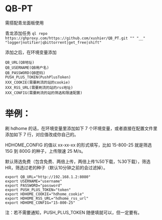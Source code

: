 # QB-PT

需搭配青龙面板使用

青龙添加任务
`ql repo https://ghproxy.com/https://github.com/xushier/QB_PT.git "" "__" "logger|notifier|qbittorrent|get_free|shift"`

添加之后，在环境变量添加
```
QB_URL(QB地址)
QB_USERNAME(QB用户名)
QB_PASSWORD(QB密码)
PUSH_PLUS_TOKEN(PushPlusToken)
XXX_COOKIE(需要刷流的站的cookie)
XXX_RSS_URL(需要刷流的站的rss地址)
XXX_CONFIG(需要刷流的站的筛选和限速配置)
```

# 举例：
刷 hdhome 的话，在环境变量里添加如下 7 个环境变量，或者直接在配置文件里添加如下 7 行，对应值改成你自己的。

HDHOME_CONFIG 的值以 xx-xx-xx 的形式填写，比如 15-800-25 就是筛选 15G 到 800G 的种子，上传限速 25 M/s。

默认筛选免费（包含免费、两倍上传，两倍上传%50下载，%30下载），筛选 HR，筛选过老的种子（默认10分钟之前的会过滤掉）。
```
export QB_URL="http://192.168.1.2:8080"
export USERNAME="username"
export PASSWORD="password"
export PUSH_PLUS_TOKEN="token"
export HDHOME_COOKIE="hdhome_cookie"
export HDHOME_RSS_URL="hdhome_rss_url"
export HDHOME_CONFIG="15-800-25"
```
注：若不需要通知，PUSH_PLUS_TOKEN 随便填就可以，但一定要有。

